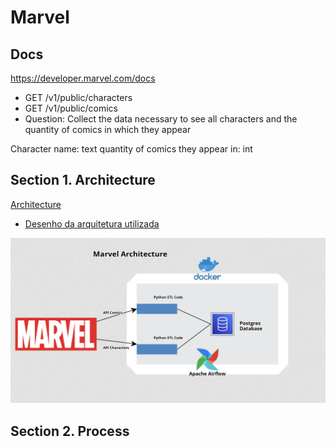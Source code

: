 # Marvel


## Docs
https://developer.marvel.com/docs
- GET /v1/public/characters
- GET /v1/public/comics
- Question: Collect the data necessary to see all characters and the quantity of comics in which they
appear

Character name: text 
quantity of comics they appear in: int

## Section 1. Architecture
[Architecture](image/Arch.png)
* [Desenho da arquitetura utilizada](https://raw.githubusercontent.com/lopesdiego12/Marvel/main/image/arch.png)

![image](https://raw.githubusercontent.com/lopesdiego12/Marvel/main/image/arch.png)


## Section 2. Process